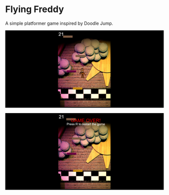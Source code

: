 # Flying Freddy
 
A simple platformer game inspired by Doodle Jump.

![](/Screenshots/ss1.png)


![](/Screenshots/ss2.png)